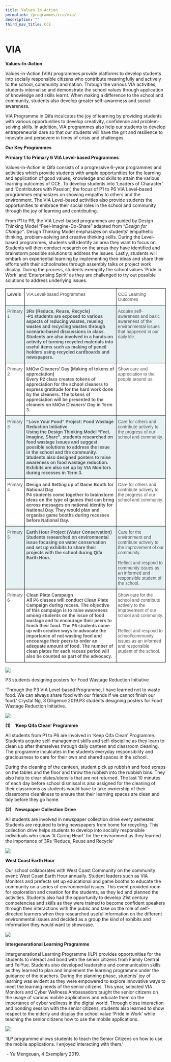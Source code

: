 ```yaml
---
title: Values In Action
permalink: /programmes/cce/via/
description: ""
third_nav_title: CCE
---
```

VIA
===

  

**Values-In-Action**

  

Values-in-Action (VIA) programmes provide platforms to develop students into socially responsible citizens who contribute meaningfully and actively to the school, community and nation. Through the various VIA activities, students internalise and demonstrate the school values through application of knowledge and skills learnt. When making a difference to the school and community, students also develop greater self-awareness and social-awareness.

VIA Programme in Qifa inculcates the joy of learning by providing students with various opportunities to develop creativity, confidence and problem-solving skills. In addition, VIA programmes also help our students to develop entrepreneurial dare so that our students will have the grit and resilience to innovate and persevere in times of crisis and challenges.&nbsp;&nbsp;&nbsp;.&nbsp; &nbsp;  

**Our Key Programmes**

  

**Primary 1 to Primary 6 VIA Level-based Programmes**

  

Values-in-Action in Qifa&nbsp;consists of a progressive 6-year programmes and activities which provide students with ample opportunities for the learning and application of good values, knowledge and skills to attain the various learning outcomes of CCE. To develop students into ‘Leaders of Character’ and ‘Contributors with Passion’, the focus of P1 to P6 VIA Level-based programmes emphasizes on showing empathy to others and the environment. The VIA Level-based activities also provide students the opportunities to embrace their social roles in the school and community through the joy of learning and contributing.

From P1 to P6, the VIA Level-based programmes are guided by Design Thinking Model “Feel-Imagine-Do-Share” adapted from “_Design for Change”_. Design Thinking Model emphasizes on students’ empathetic thinking, problem-solving and creative thinking skills. During the Level-based programmes, students will identify an area they want to focus on. Students will then conduct research on the areas they have identified and brainstorm possible solutions to address the issues. Lastly, students will embark on experiential learning by implementing their ideas and share their efforts with their schoolmates through assembly talks or project work display. During the process, students exemplify the school values ‘Pride in Work’ and ‘Enterprising Spirit’ as they are challenged to try out possible solutions to address underlying issues.

<style type="text/css">
.tg  {border-collapse:collapse;border-spacing:0;}
.tg td{border-color:black;border-style:solid;border-width:1px;font-family:Arial, sans-serif;font-size:14px;
  overflow:hidden;padding:10px 5px;word-break:normal;}
.tg th{border-color:black;border-style:solid;border-width:1px;font-family:Arial, sans-serif;font-size:14px;
  font-weight:normal;overflow:hidden;padding:10px 5px;word-break:normal;}
.tg .tg-6q2a{background-color:#E6F1F4;color:#565656;font-weight:bold;text-align:left;vertical-align:top}
.tg .tg-qrq8{background-color:#FFF;color:#565656;font-weight:bold;text-align:left;vertical-align:top}
.tg .tg-njgx{background-color:#FFF;color:#565656;text-align:left;vertical-align:top}
.tg .tg-cxj1{background-color:#E6F1F4;color:#565656;text-align:left;vertical-align:top}
</style>
<table class="tg">
<thead>
  <tr>
    <th class="tg-qrq8">Levels</th>
    <th class="tg-njgx">VIA Level-based Programmes</th>
    <th class="tg-njgx">CCE Learning Outcomes</th>
  </tr>
</thead>
<tbody>
  <tr>
    <td class="tg-cxj1">Primary 1</td>
    <td class="tg-6q2a">3Rs (Reduce, Reuse, Recycle)<br>-P1 students are exposed to various aspects of reducing wastes, reusing wastes and recycling wastes through scenario-based discussions in class. Students are also involved in a hands-on activity of turning recycled materials into useful items such as making of pencil holders using recycled cardboards and newspapers.<br></td>
    <td class="tg-cxj1">Acquire self-awareness and basic awareness of the environmental issues that happened in our daily life.<br></td>
  </tr>
  <tr>
    <td class="tg-njgx">Primary 2</td>
    <td class="tg-qrq8">kNOw Cleaners’ Day (Making of tokens of appreciation)<br>Every P2 class creates tokens of appreciation for the school cleaners to express gratitude for the hard work done by the cleaners. The tokens of appreciation will be presented to the cleaners on kNOw Cleaners’ Day in Term 3.<br> </td>
    <td class="tg-njgx">Show care and appreciation to the people around us.  <br></td>
  </tr>
  <tr>
    <td class="tg-cxj1">Primary 3</td>
    <td class="tg-6q2a"> “Love Your Food” Project: Food Wastage Reduction Initiative<br>Using the Design Thinking Model “Feel, Imagine, Share”, students researched on food wastage issues and suggest possible solutions to address the issue in the school and the community. Students also designed posters to raise awareness on food wastage reduction. Exhibits are also set up by VIA Monitors during recesses in Term 3.<br> </td>
    <td class="tg-cxj1">Care for others and contribute actively to the progress of our school and community. <br></td>
  </tr>
  <tr>
    <td class="tg-njgx">Primary 4</td>
    <td class="tg-qrq8">Design and Setting up of Game Booth for National Day<br>P4 students come together to brainstorm ideas on the type of games that can bring across messages on national identity for National Day. They would plan and organise game booths during recesses before National Day.<br></td>
    <td class="tg-njgx">Care for others and contribute actively to the progress of our school and community. <br></td>
  </tr>
  <tr>
    <td class="tg-cxj1">Primary 5</td>
    <td class="tg-6q2a">Earth Hour Project (Water Conservation)<br>Students researched on environmental issue focusing on water conservation and set up exhibits to share their projects with the school during Qifa Earth Hour.<br></td>
    <td class="tg-cxj1">Care for the environment and contribute actively to the improvement of our community.<br> <br>Reflect and respond to community issues as an informed and responsible student of the school.<br></td>
  </tr>
  <tr>
    <td class="tg-njgx">Primary 6</td>
    <td class="tg-qrq8">Clean Plate Campaign<br>All P6 classes will conduct Clean Plate Campaign during recess. The objective of this campaign is to raise awareness among students on the issue of food wastage and to encourage their peers to finish their food. The P6 students come up with creative ways to advocate the importance of not wasting food and encourage their peers to order an adequate amount of food. The number of clean plates for each recess period will also be counted as part of the advocacy.</td>
    <td class="tg-njgx">Show care for the school and contribute actively to the improvement of our school and community.<br> <br> <br>Reflect and respond to school/community issues as an informed and responsible student of the school.<br> </td>
  </tr>
</tbody>
</table>

![](/images/Screenshot8.png)

P3 students designing posters for Food Wastage Reduction Initiative  
  

‘Through the P3 VIA Level-based Programme, I have learned not to waste food. We can always share food with our friends if we cannot finish our food.’ Crystal Ng, 3 Diligence 2019.P3 students designing posters for Food Wastage Reduction Initiative.

![](/images/Screenshot9.png)

**(1)**&nbsp;&nbsp;&nbsp;**‘Keep Qifa Clean’ Programme**

All students from P1 to P6 are involved in ‘Keep Qifa Clean’ Programme. Students acquire self-management skills and self-discipline as they learn to clean up after themselves through daily canteen and classroom cleaning. The programme inculcates in the students everyday responsibility and graciousness to care for their own and shared spaces in the school.

During the cleaning of the canteen,&nbsp;student pick up rubbish and food scraps on the tables and the floor and throw the rubbish into the rubbish bins. They also help to clear plates/utensils that are not returned.&nbsp;The&nbsp;last 10 minutes of each day before school dismissal is also assigned for the cleaning of their classrooms as students would have to take ownership of their classrooms cleanliness to ensure that their learning spaces are clean and tidy before they go home.

**(2)**&nbsp;&nbsp;&nbsp;**Newspaper Collection Drive**

All students are involved in newspaper collection drive every semester. Students are required to bring newspapers from home for recycling. This collection drive helps students to develop into socially responsible individuals who show ‘A Caring Heart’ for the environment as they learned the importance of 3Rs ‘Reduce, Reuse and Recycle’

![](/images/Screenshot10.png)

**West Coast Earth Hour**  

Our school collaborates with West Coast Community on the community event: West Coast Earth Hour annually. Student leaders such as VIA Monitors and prefects set up educational and game booths to educate the community on a series of environmental issues. This event provided room for exploration and creation for the students, as they led and planned the activities. Students also had the opportunity to develop 21st&nbsp;century competencies and skills as they were trained to become confident speakers through their interactions with the public and take on the role of self-directed learners when they researched useful information on the different environmental issues and decided as a group the kind of exhibits and information they would want to showcase.

![](/images/Screenshot11.png)

**Intergenerational Learning Programme**

Intergenerational Learning Programme (ILP) provides opportunities for the students to interact and bond with the senior citizens from Family Central and FeiYue. Students also developed leadership and communication skills as they learned to plan and implement the learning programme under the guidance of the teachers. During the planning phase, students’ joy of learning was evident as they were empowered to explore innovative ways to meet the learning needs of the senior citizens. This year, selected VIA Monitors and Cyber Wellness Ambassadors taught the senior citizens on the usage of various mobile applications and educate them on the importance of cyber wellness in the digital world. Through close interaction and bonding session with the senior citizens, students also learned to show respect to the elderly and display the school value ‘Pride in Work’ while teaching the senior citizens how to use the mobile applications.

![](/images/Screenshot12.png)

‘ILP programme allows students to teach the Senior Citizens on how to use the mobile applications. I enjoyed interacting with them.’&nbsp;

&nbsp;- Yu Mengxuan, 4 Exemplary 2019.